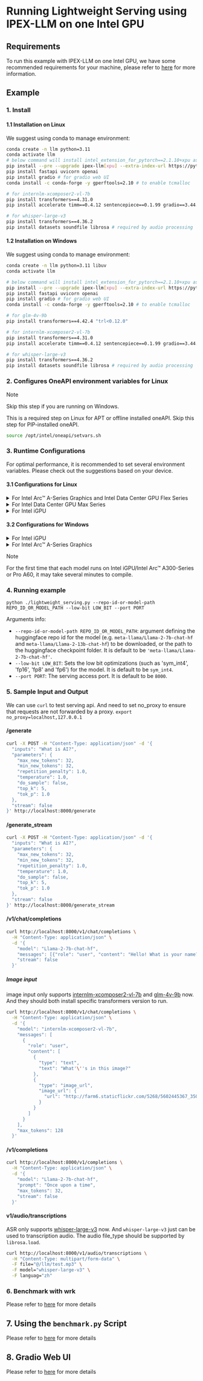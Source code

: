 # Running Lightweight Serving using IPEX-LLM on one Intel GPU

## Requirements

To run this example with IPEX-LLM on one Intel GPU, we have some recommended requirements for your machine, please refer to [here](../README.md#recommended-requirements) for more information.

## Example

### 1. Install

#### 1.1 Installation on Linux
We suggest using conda to manage environment:
```bash
conda create -n llm python=3.11
conda activate llm
# below command will install intel_extension_for_pytorch==2.1.10+xpu as default
pip install --pre --upgrade ipex-llm[xpu] --extra-index-url https://pytorch-extension.intel.com/release-whl/stable/xpu/us/
pip install fastapi uvicorn openai
pip install gradio # for gradio web UI
conda install -c conda-forge -y gperftools=2.10 # to enable tcmalloc

# for internlm-xcomposer2-vl-7b
pip install transformers==4.31.0
pip install accelerate timm==0.4.12 sentencepiece==0.1.99 gradio==3.44.4 markdown2==2.4.10 xlsxwriter==3.1.2 einops

# for whisper-large-v3
pip install transformers==4.36.2
pip install datasets soundfile librosa # required by audio processing
```

#### 1.2 Installation on Windows
We suggest using conda to manage environment:
```bash
conda create -n llm python=3.11 libuv
conda activate llm

# below command will install intel_extension_for_pytorch==2.1.10+xpu as default
pip install --pre --upgrade ipex-llm[xpu] --extra-index-url https://pytorch-extension.intel.com/release-whl/stable/xpu/us/
pip install fastapi uvicorn openai
pip install gradio # for gradio web UI
conda install -c conda-forge -y gperftools=2.10 # to enable tcmalloc

# for glm-4v-9b
pip install transformers==4.42.4 "trl<0.12.0"

# for internlm-xcomposer2-vl-7b
pip install transformers==4.31.0
pip install accelerate timm==0.4.12 sentencepiece==0.1.99 gradio==3.44.4 markdown2==2.4.10 xlsxwriter==3.1.2 einops

# for whisper-large-v3
pip install transformers==4.36.2
pip install datasets soundfile librosa # required by audio processing
```

### 2. Configures OneAPI environment variables for Linux

> [!NOTE]
> Skip this step if you are running on Windows.

This is a required step on Linux for APT or offline installed oneAPI. Skip this step for PIP-installed oneAPI.

```bash
source /opt/intel/oneapi/setvars.sh
```

### 3. Runtime Configurations
For optimal performance, it is recommended to set several environment variables. Please check out the suggestions based on your device.
#### 3.1 Configurations for Linux
<details>

<summary>For Intel Arc™ A-Series Graphics and Intel Data Center GPU Flex Series</summary>

```bash
export USE_XETLA=OFF
export SYCL_PI_LEVEL_ZERO_USE_IMMEDIATE_COMMANDLISTS=1
export SYCL_CACHE_PERSISTENT=1
```

</details>

<details>

<summary>For Intel Data Center GPU Max Series</summary>

```bash
export LD_PRELOAD=${LD_PRELOAD}:${CONDA_PREFIX}/lib/libtcmalloc.so
export SYCL_PI_LEVEL_ZERO_USE_IMMEDIATE_COMMANDLISTS=1
export SYCL_CACHE_PERSISTENT=1
export ENABLE_SDP_FUSION=1
```
> Note: Please note that `libtcmalloc.so` can be installed by `conda install -c conda-forge -y gperftools=2.10`.
</details>

<details>

<summary>For Intel iGPU</summary>

```bash
export SYCL_CACHE_PERSISTENT=1
export BIGDL_LLM_XMX_DISABLED=1
```

</details>

#### 3.2 Configurations for Windows
<details>

<summary>For Intel iGPU</summary>

```cmd
set SYCL_CACHE_PERSISTENT=1
set BIGDL_LLM_XMX_DISABLED=1
```

</details>

<details>

<summary>For Intel Arc™ A-Series Graphics</summary>

```cmd
set SYCL_CACHE_PERSISTENT=1
```

</details>

> [!NOTE]
> For the first time that each model runs on Intel iGPU/Intel Arc™ A300-Series or Pro A60, it may take several minutes to compile.

### 4. Running example

```
python ./lightweight_serving.py --repo-id-or-model-path REPO_ID_OR_MODEL_PATH --low-bit LOW_BIT --port PORT
```

Arguments info:
- `--repo-id-or-model-path REPO_ID_OR_MODEL_PATH`: argument defining the huggingface repo id for the model (e.g. `meta-llama/Llama-2-7b-chat-hf` and `meta-llama/Llama-2-13b-chat-hf`) to be downloaded, or the path to the huggingface checkpoint folder. It is default to be `'meta-llama/Llama-2-7b-chat-hf'`.
- `--low-bit LOW_BIT`: Sets the low bit optimizations (such as 'sym_int4', 'fp16', 'fp8' and 'fp6') for the model. It is default to be `sym_int4`.
- `--port PORT`: The serving access port. It is default to be `8000`.


### 5. Sample Input and Output

We can use `curl` to test serving api. And need to set no_proxy to ensure that requests are not forwarded by a proxy. `export no_proxy=localhost,127.0.0.1`

#### /generate

```bash
curl -X POST -H "Content-Type: application/json" -d '{
  "inputs": "What is AI?",
  "parameters": {
    "max_new_tokens": 32,
    "min_new_tokens": 32,
    "repetition_penalty": 1.0,
    "temperature": 1.0,
    "do_sample": false,
    "top_k": 5,
    "tok_p": 1.0
  },
  "stream": false
}' http://localhost:8000/generate
```

#### /generate_stream

```bash
curl -X POST -H "Content-Type: application/json" -d '{
  "inputs": "What is AI?",
  "parameters": {
    "max_new_tokens": 32,
    "min_new_tokens": 32,
    "repetition_penalty": 1.0,
    "temperature": 1.0,
    "do_sample": false,
    "top_k": 5,
    "tok_p": 1.0
  },
  "stream": false
}' http://localhost:8000/generate_stream
```

#### /v1/chat/completions

```bash
curl http://localhost:8000/v1/chat/completions \
  -H "Content-Type: application/json" \
  -d '{
    "model": "Llama-2-7b-chat-hf",
    "messages": [{"role": "user", "content": "Hello! What is your name?"}],
    "stream": false
  }'
```

##### Image input

image input only supports [internlm-xcomposer2-vl-7b](https://huggingface.co/internlm/internlm-xcomposer2-vl-7b) and [glm-4v-9b](https://huggingface.co/THUDM/glm-4v-9b) now. And they should both install specific transformers version to run.
```bash
curl http://localhost:8000/v1/chat/completions \
  -H "Content-Type: application/json" \
  -d '{
    "model": "internlm-xcomposer2-vl-7b",
    "messages": [
      {
        "role": "user",
        "content": [
          {
            "type": "text",
            "text": "What'\''s in this image?"
          },
          {
            "type": "image_url",
            "image_url": {
              "url": "http://farm6.staticflickr.com/5268/5602445367_3504763978_z.jpg"
            }
          }
        ]
      }
    ],
    "max_tokens": 128
  }'
```

#### /v1/completions

```bash
curl http://localhost:8000/v1/completions \
  -H "Content-Type: application/json" \
  -d '{
    "model": "Llama-2-7b-chat-hf",
    "prompt": "Once upon a time",
    "max_tokens": 32,
    "stream": false
  }'
```

#### v1/audio/transcriptions

ASR only supports [whisper-large-v3](https://huggingface.co/openai/whisper-large-v3) now. And `whisper-large-v3` just can be used to transcription audio. The audio file_type should be supported by `librosa.load`.
```bash
curl http://localhost:8000/v1/audio/transcriptions \
  -H "Content-Type: multipart/form-data" \
  -F file="@/llm/test.mp3" \
  -F model="whisper-large-v3" \
  -F languag="zh"
```

### 6. Benchmark with wrk

Please refer to [here](https://github.com/intel-analytics/ipex-llm/tree/main/python/llm/example/GPU/Pipeline-Parallel-Serving#4-benchmark-with-wrk) for more details

## 7. Using the `benchmark.py` Script

Please refer to [here](https://github.com/intel-analytics/ipex-llm/tree/main/python/llm/example/GPU/Pipeline-Parallel-Serving#5-using-the-benchmarkpy-script) for more details

## 8. Gradio Web UI

Please refer to [here](https://github.com/intel-analytics/ipex-llm/tree/main/python/llm/example/GPU/Pipeline-Parallel-Serving#6-gradio-web-ui) for more details